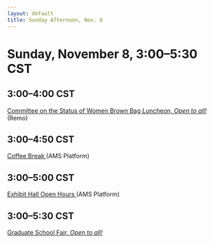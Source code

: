 ```yaml
---
layout: default
title: Sunday Afternoon, Nov. 8
---
```


# Sunday, November 8, 3:00–5:30 CST


## 3:00–4:00 CST
<p class="non-session"><a href="https://live.remo.co/e/smt-cmte-on-the-status-of-women-">Committee on the Status of Women Brown Bag Luncheon, <em>Open to all!</em></a><span> (Remo)</span></p>

## 3:00–4:50 CST
<p class="non-session"><a href="https://ams2020.pathable.co/meetings/FtnTFFbwqzn4qimGS">Coffee Break </a><span>(AMS Platform)</span></p>

## 3:00–5:00 CST
<p class="non-session"><a href="https://ams2020.pathable.co/trade-show/organizations">Exhibit Hall Open Hours </a><span>(AMS Platform)</span></p>

## 3:00–5:30 CST
<p class="non-session"><a href="/graduate-fair">Graduate School Fair, <em>Open to all!</em></a><span></span></p>


